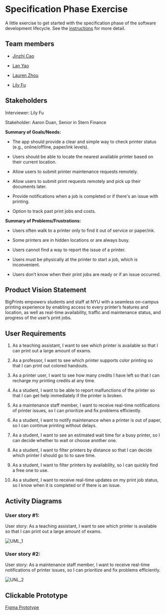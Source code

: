 # Specification Phase Exercise

A little exercise to get started with the specification phase of the software development lifecycle. See the [instructions](instructions.md) for more detail.

## Team members

- [Jinzhi Cao](https://github.com/eth3r3aI)

- [Lan Yao](https://github.com/ziiiimu)

- [Lauren Zhou](https://github.com/laurenlz)

- [Lily Fu](https://github.com/fulily0325)

## Stakeholders

Interviewer: Lily Fu

Stakeholder: Aaron Duan, Senior in Stern Finance

**Summary of Goals/Needs:**

- The app should provide a clear and simple way to check printer status (e.g., online/offline, paper/ink levels).

- Users should be able to locate the nearest available printer based on their current location.

- Allow users to submit printer maintenance requests remotely.

- Allow users to submit print requests remotely and pick up their documents later.

- Provide notifications when a job is completed or if there's an issue with printing.

- Option to track past print jobs and costs.

**Summary of Problems/Frustrations:**

- Users often walk to a printer only to find it out of service or paper/ink.

- Some printers are in hidden locations or are always busy.

- Users cannot find a way to report the issue of a printer.

- Users must be physically at the printer to start a job, which is inconvenient.

- Users don’t know when their print jobs are ready or if an issue occurred.

## Product Vision Statement

BigPrints empowers students and staff at NYU with a seamless on-campus printing experience by enabling access to every printer’s features and location, as well as real-time availability, traffic and maintenance status, and progress of the user’s print jobs.

## User Requirements

1. As a teaching assistant, I want to see which printer is available so that I can print out a large amount of exams.

2. As a professor, I want to see which printer supports color printing so that I can print out colored handouts.

3. As a printer user, I want to see how many credits I have left so that I can recharge my printing credits at any time.

4. As a student, I want to be able to report malfunctions of the printer so that I can get help immediately if the printer is broken.

5. As a maintenance staff member, I want to receive real-time notifications of printer issues, so I can prioritize and fix problems efficiently.

6. As a student, I want to notify maintenance when a printer is out of paper, so I can continue printing without delays.

7. As a student, I want to see an estimated wait time for a busy printer, so I can decide whether to wait or choose another one.

8. As a student, I want to filter printers by distance so that I can decide which printer I should go to to save time.

9. As a student, I want to filter printers by availability, so I can quickly find a free one to use.

10. As a student, I want to receive real-time updates on my print job status, so I know when it is completed or if there is an issue.


## Activity Diagrams

### User story #1:
User story: As a teaching assistant, I want to see which printer is available so that I can print out a large amount of exams.  

![UML_1](https://github.com/user-attachments/assets/68d35e69-d42b-4c5a-a034-52bb212c0ab7)

### User story #2:
User story: As a maintenance staff member, I want to receive real-time notifications of printer issues, so I can prioritize and fix problems efficiently.  

![UNL_2](https://github.com/user-attachments/assets/2916ecf8-83e9-41c0-9e54-89d7a489ba43)

## Clickable Prototype

[Figma Prototype](https://www.figma.com/proto/etMKOY3n4WLb6vTWm4x9gD/biglegs?node-id=34-3&p=f&t=EGn73xsO2xxdpjFj-0&scaling=scale-down&content-scaling=fixed&page-id=0%3A1&starting-point-node-id=34%3A3)
